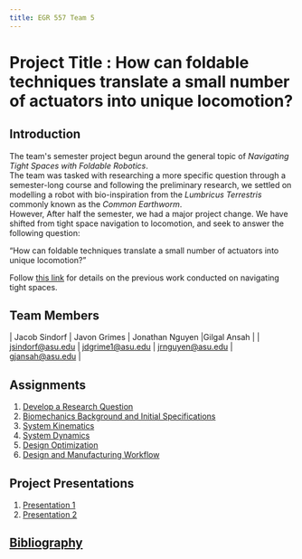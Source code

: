 ```yaml
---
title: EGR 557 Team 5
---
```


# Project Title : How can foldable techniques translate a small number of actuators into unique locomotion?

## Introduction
The team's semester project begun around the general topic of _Navigating Tight Spaces with Foldable Robotics_.\
The team was tasked with researching a more specific question through a semester-long course and following the preliminary research, we settled on modelling a robot with bio-inspiration from the _Lumbricus Terrestris_ commonly known as the _Common Earthworm_.\
However, After half the semester, we had a major project change. We have shifted from tight space navigation to locomotion, and seek to answer the following question:

“How can foldable techniques translate a small number of actuators into unique locomotion?”

Follow [this link](/OldStuff) for details on the previous work conducted on navigating tight spaces. 


## Team Members

| Jacob Sindorf | Javon Grimes | Jonathan Nguyen |Gilgal Ansah |
| <jsindorf@asu.edu> | <jdgrime1@asu.edu> | <jrnguyen@asu.edu> | <gjansah@asu.edu> |

## Assignments

1. [Develop a Research Question](Question/QuestionNew)
2. [Biomechanics Background and Initial Specifications](Biomechanics/BiomechanicsNew)
3. [System Kinematics](Kinematics/KinematicsNew)
4. [System Dynamics](Dynamics/DynamicsNew)
5. [Design Optimization](Optimization/Optimization)
6. [Design and Manufacturing Workflow](Manufacturing/Manufacturing)

## Project Presentations
1. [Presentation 1](Presentations/Presentation_1)
2. [Presentation 2](Presentations/Presentation_2)


## [Bibliography](/bibliographyNew)
